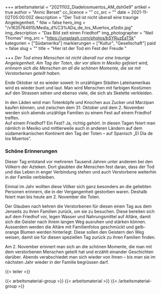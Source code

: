 +++
arbeitsmaterial = "20211102_Diadelosmuertos_AM_dsh0e9"
artikel = true
author = "Annic Berset"
cc_licence = ""
cc_src = ""
date = 2021-11-02T05:00:00Z
description = "Der Tod ist nicht überall eine traurige Angelegenheit. "
fdw = false
hero_img = "/v1635764915/Media_d%C3%ADa_de_los_Muertos_e1zdix.jpg"
img_description = "Das Bild zeit einen Friedhof"
img_photographer = "Neil Thomas"
img_src = "https://unsplash.com/photos/bSYRuzEaT5k"
kategorien = ["Südamerika"]
markierungen = ["Kultur", "Gesellschaft"]
paid = false
slug = ""
title = "Hier ist der Tod ein Fest der Freude "

+++
_Der Tod eines Menschen ist nicht überall nur eine traurige Angelegenheit. Am Tag der Toten, der vor allem in Mexiko gefeiert wird, erinnern sich die Menschen an all die schönen Momente, die sie mit Verstorbenen geteilt haben._

Ende Oktober ist es wieder soweit: In unzähligen Städten Lateinamerikas wird es wieder bunt und laut. Man wird Menschen mit farbigen Kostümen auf den Strassen sehen und ebenso viele, die sich als Skelette verkleiden.

In den Läden wird man Totenköpfe und Knochen aus Zucker und Marzipan kaufen können, und zwischen dem 31. Oktober und dem 2. November werden sich abends unzählige Familien zu einem Fest auf einem Friedhof treffen.  
Auf einem Friedhof? Ein Fest? Ja, richtig gehört. In diesen Tagen feiert man nämlich in Mexiko und mittlerweile auch in anderen Ländern auf dem südamerikanischen Kontinent den Tag der Toten – auf Spanisch „El Dìa de los Muertos“.

### Schöne Erinnerungen

Dieser Tag entstand vor mehreren Tausend Jahren unter anderem bei den Völkern der Azteken. Dort glaubten die Menschen fest daran, dass der Tod und das Leben in enger Verbindung stehen und auch Verstorbene weiterhin in der Familie verbleiben.

Einmal im Jahr wollten diese Völker sich ganz besonders an die geliebten Personen erinnern, die in der Vergangenheit gestorben waren. Deshalb feiert man bis heute am 2. November die Toten.

Der Glauben nach kehren die Verstorbenen für diesen einen Tag aus dem Jenseits zu ihren Familien zurück, um sie zu besuchen. Diese bereiten sich auf dem Friedhof vor, legen Wasser und Nahrungsmittel auf Altäre, damit sich die Geister nach ihrem langen Weg ausruhen und stärken können. Ausserdem werden die Altäre mit Familienfotos geschmückt und gelb-orange Blumen werden hinterlegt. Diese sollen den Geistern den Weg weisen, damit sie für diesen speziellen Tag zurück zu ihren Familien finden.

Am 2. November erinnert man sich an die schönen Momente, die man mit dem verstorbenen Menschen geteilt hat und erzählt einander Geschichten darüber. Abends verabschiedet man sich wieder von ihnen – bis man sie im nächsten Jahr wieder in der Familie begrüssen darf.

{{< teiler >}}

{{< arbeitsmaterial-group >}}
{{< arbeitsmaterial >}}
{{< /arbeitsmaterial-group >}}